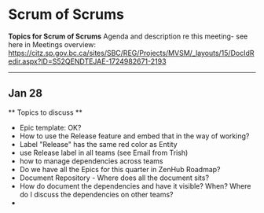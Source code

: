 # Scrum of Scrums 
**Topics for Scrum of Scrums**
Agenda and description re this meeting- see here in Meetings overview:
https://citz.sp.gov.bc.ca/sites/SBC/REG/Projects/MVSM/_layouts/15/DocIdRedir.aspx?ID=S52QENDTEJAE-1724982671-2193 

---
Jan 28
----
** Topics to discuss **
- Epic template: OK? 
- How to use the Release feature and embed that in the way of working? 
- Label "Release" has the same red color as Entity 
- use Release label in all teams (see Email from Trish) 
- how to manage dependencies across teams 
- Do we have all the Epics for this quarter in ZenHub Roadmap?
- Document Repository - Where does all the document sits?
- How do document the dependencies and have it visible? When? Where do I discuss the dependencies on other teams?
- 
